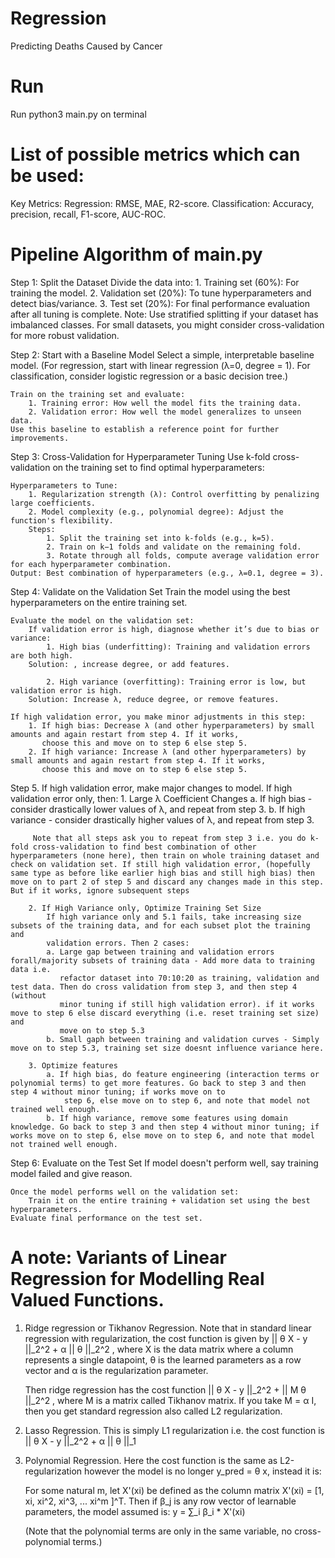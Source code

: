 # Regression
Predicting Deaths Caused by Cancer

# Run
Run python3 main.py on terminal

# List of possible metrics which can be used:
Key Metrics:
Regression: RMSE, MAE, R2-score.
Classification: Accuracy, precision, recall, F1-score, AUC-ROC.

# Pipeline Algorithm of main.py
Step 1: Split the Dataset
    Divide the data into:
        1. Training set (60%): For training the model.
        2. Validation set (20%): To tune hyperparameters and detect bias/variance.
        3. Test set (20%): For final performance evaluation after all tuning is complete.
    Note:
        Use stratified splitting if your dataset has imbalanced classes.
        For small datasets, you might consider cross-validation for more robust validation.

Step 2: Start with a Baseline Model
    Select a simple, interpretable baseline model. (For regression, start with linear regression (λ=0, degree = 1). For classification, consider logistic regression or a basic decision tree.)
    
    Train on the training set and evaluate:
        1. Training error: How well the model fits the training data.
        2. Validation error: How well the model generalizes to unseen data.
    Use this baseline to establish a reference point for further improvements.

Step 3: Cross-Validation for Hyperparameter Tuning
    Use k-fold cross-validation on the training set to find optimal hyperparameters:

    Hyperparameters to Tune:
        1. Regularization strength (λ): Control overfitting by penalizing large coefficients.
        2. Model complexity (e.g., polynomial degree): Adjust the function's flexibility.
        Steps:
            1. Split the training set into k-folds (e.g., k=5).
            2. Train on k−1 folds and validate on the remaining fold.
            3. Rotate through all folds, compute average validation error for each hyperparameter combination.
    Output: Best combination of hyperparameters (e.g., λ=0.1, degree = 3).

Step 4: Validate on the Validation Set
    Train the model using the best hyperparameters on the entire training set.

    Evaluate the model on the validation set:
        If validation error is high, diagnose whether it’s due to bias or variance:
            1. High bias (underfitting): Training and validation errors are both high.
        Solution: , increase degree, or add features.
        
            2. High variance (overfitting): Training error is low, but validation error is high.
        Solution: Increase λ, reduce degree, or remove features.
    
    If high validation error, you make minor adjustments in this step:
        1. If high bias: Decrease λ (and other hyperparameters) by small amounts and again restart from step 4. If it works,
           choose this and move on to step 6 else step 5.
        2. If high variance: Increase λ (and other hyperparameters) by small amounts and again restart from step 4. If it works,
           choose this and move on to step 6 else step 5.

Step 5. If high validation error, make major changes to model.
    If high validation error only, then:
        1. Large λ Coefficient Changes
            a. If high bias - consider drastically lower values of λ, and repeat from step 3.
            b. If high variance - consider drastically higher values of λ, and repeat from step 3. 

         Note that all steps ask you to repeat from step 3 i.e. you do k-fold cross-validation to find best combination of other hyperparameters (none here), then train on whole training dataset and check on validation set. If still high validation error, (hopefully same type as before like earlier high bias and still high bias) then move on to part 2 of step 5 and discard any changes made in this step. But if it works, ignore subsequent steps

        2. If High Variance only, Optimize Training Set Size
            If high variance only and 5.1 fails, take increasing size subsets of the training data, and for each subset plot the training and 
            validation errors. Then 2 cases:
            a. Large gap between training and validation errors forall/majority subsets of training data - Add more data to training data i.e.
               refactor dataset into 70:10:20 as training, validation and test data. Then do cross validation from step 3, and then step 4 (without
               minor tuning if still high validation error). if it works move to step 6 else discard everything (i.e. reset training set size) and
               move on to step 5.3
            b. Small gaph between training and validation curves - Simply move on to step 5.3, training set size doesnt influence variance here.
        
        3. Optimize features
            a. If high bias, do feature engineering (interaction terms or polynomial terms) to get more features. Go back to step 3 and then step 4 without minor tuning; if works move on to
                step 6, else move on to step 6, and note that model not trained well enough.
            b. If high variance, remove some features using domain knowledge. Go back to step 3 and then step 4 without minor tuning; if works move on to step 6, else move on to step 6, and note that model not trained well enough.

Step 6: Evaluate on the Test Set
    If model doesn't perform well, say training model failed and give reason.

    Once the model performs well on the validation set:
        Train it on the entire training + validation set using the best hyperparameters.
    Evaluate final performance on the test set.


# A note: Variants of Linear Regression for Modelling Real Valued Functions.

1. Ridge regression or Tikhanov Regression.
   Note that in standard linear regression with regularization, the cost function is given by || θ X - y ||_2^2 + α ||  θ ||_2^2 , where X is the 
   data matrix where a column represents a single datapoint, θ is the learned parameters as a row vector and α is the regularization parameter.

   Then ridge regression has the cost function || θ X - y ||_2^2 + || M θ ||_2^2 , where M is a matrix called Tikhanov matrix. If you take M = α I, then
   you get standard regression also called L2 regularization.

2. Lasso Regression.
   This is simply L1 regularization i.e. the cost function is || θ X - y ||_2^2 + α || θ ||_1

3. Polynomial Regression.
   Here the cost function is the same as L2-regularization however the model is no longer y_pred = θ x, instead it is:

   For some natural m, let X'(xi) be defined as the column matrix X'(xi) = [1, xi, xi^2, xi^3, ... xi^m ]^T. Then if β_j is any row vector of learnable
   parameters, the model assumed is:
   y =  ∑_i β_i * X'(xi)

   (Note that the polynomial terms are only in the same variable, no cross-polynomial terms.)